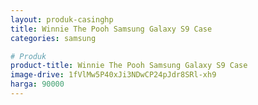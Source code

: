 ```yaml
---
layout: produk-casinghp
title: Winnie The Pooh Samsung Galaxy S9 Case
categories: samsung

# Produk
product-title: Winnie The Pooh Samsung Galaxy S9 Case
image-drive: 1fVlMw5P40xJi3NDwCP24pJdr8SRl-xh9
harga: 90000
---
```

